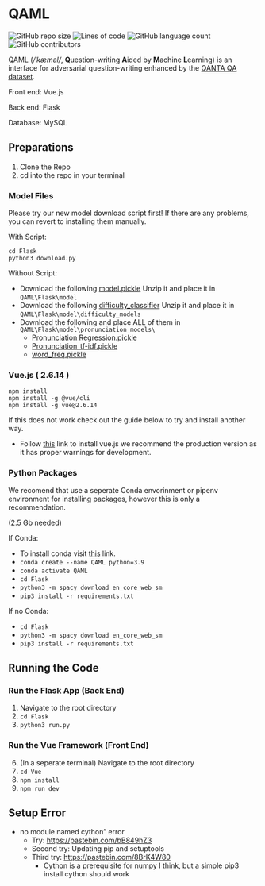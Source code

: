 # QAML
![GitHub repo size](https://img.shields.io/github/repo-size/JustBluce/TryoutProject?logo=Files&logoColor=white&style=for-the-badge)
![Lines of code](https://img.shields.io/tokei/lines/github/JustBluce/TryoutProject?color=royalblue&logo=Visual%20Studio%20Code&style=for-the-badge)
![GitHub language count](https://img.shields.io/github/languages/count/JustBluce/TryoutProject?color=lightgreen&style=for-the-badge)
![GitHub contributors](https://img.shields.io/github/contributors/JustBluce/TryoutProject?color=lightgreen&style=for-the-badge)

QAML (*/ˈkæməl/*, **Q**uestion-writing **A**ided by **M**achine **L**earning) is an interface for adversarial question-writing enhanced by the [QANTA QA dataset](https://s3-us-west-2.amazonaws.com/pinafore-us-west-2/qanta-jmlr-datasets/qanta.train.2018.04.18.json).

Front end: Vue.js

Back end: Flask

Database: MySQL

## Preparations

1. Clone the Repo
2. cd into the repo in your terminal

### Model Files

Please try our new model download script first! If there are any problems, you can revert to installing them manually. 

With Script: 
```
cd Flask
python3 download.py
```


Without Script: 
- Download the following [model.pickle](https://drive.google.com/file/d/1k1akEuLpW02tfZ-ApValJwlcxJji-riO/view?usp=sharing) Unzip it and place it in `QAML\Flask\model `
- Download the following [difficulty_classifier](https://drive.google.com/drive/folders/1-Le-JF5e9fPPnZT3VuukxHSNnnqqGPu4?usp=sharing) Unzip it and place it in `QAML\Flask\model\difficulty_models`
- Download the following and place ALL of them in `QAML\Flask\model\pronunciation_models\`
  -   [Pronunciation Regression.pickle](https://drive.google.com/file/d/16fb-dRHVRxK0JgUW8cT6zOSepIaikbEL/view?usp=sharing)
  -   [Pronunciation_tf-idf.pickle](https://drive.google.com/file/d/16fb-dRHVRxK0JgUW8cT6zOSepIaikbEL/view?usp=sharing)
  -   [word_freq.pickle](https://drive.google.com/file/d/1PzZMWm_jcJdz22TDvKI5MbBr9RBJKgLa/view?usp=sharing)


### Vue.js ( 2.6.14 )

```
npm install 
npm install -g @vue/cli
npm install -g vue@2.6.14
```

If this does not work check out the guide below to try and install another way.

- Follow [this](https://vuejs.org/v2/guide/installation.html) link to install vue.js we recommend the production version as it has proper warnings for development.

### Python Packages

We recomend that use a seperate Conda envorinment or pipenv environment for installing packages, however this is only a recommendation. 

(2.5 Gb needed)

If Conda:
- To install conda visit [this](https://www.anaconda.com/products/individual) link. 
- `conda create --name QAML python=3.9`
- `conda activate QAML`
- `cd Flask`
- `python3 -m spacy download en_core_web_sm`
- `pip3 install -r requirements.txt`

If no Conda: 
- `cd Flask`
- `python3 -m spacy download en_core_web_sm`
- `pip3 install -r requirements.txt`




## Running the Code


### Run the Flask App (Back End)

1. Navigate to the root directory
2. `cd Flask `
5. `python3 run.py`

### Run the Vue Framework (Front End)

6. (In a seperate terminal) Navigate to the root directory
7. `cd Vue`
8. `npm install`
9. `npm run dev`





## Setup Error

- no module named cython” error
  - Try: https://pastebin.com/bB849hZ3
  - Second try: Updating pip and setuptools
  - Third try: https://pastebin.com/8BrK4W80
    - Cython is a prerequisite for numpy I think, but a simple pip3 install cython should work
